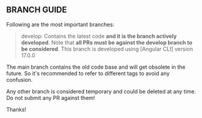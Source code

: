 ## BRANCH GUIDE

Following are the most important branches:

> develop: Contains the latest code **and it is the branch actively developed**. Note that **all PRs must be against the develop branch to be considered**. This branch is developed using [Angular CLI] version 17.0.0

The main branch contains the old code base and will get obsolete in the future. So it's recommended to refer to different tags to avoid any confusion.

Any other branch is considered temporary and could be deleted at any time. Do not submit any PR against them!

Thanks!
